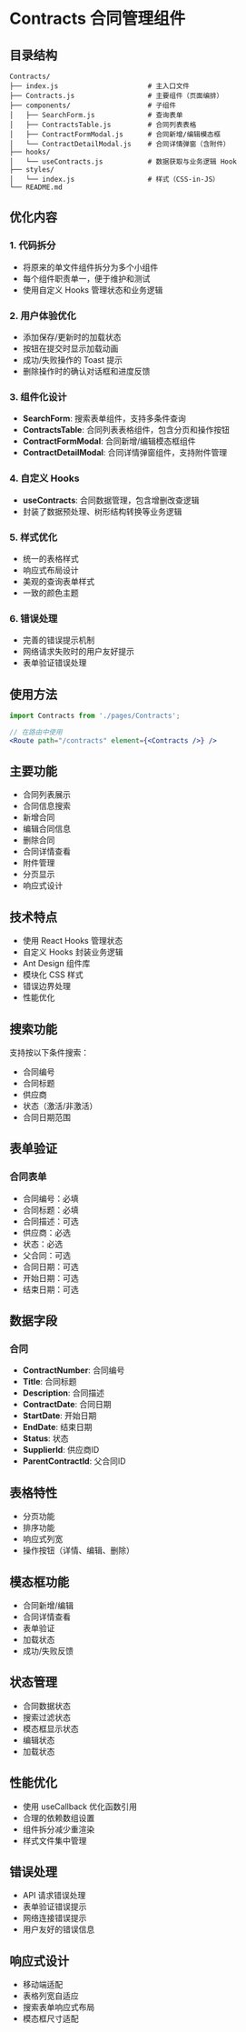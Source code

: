 # Contracts 合同管理组件

## 目录结构

```
Contracts/
├── index.js                      # 主入口文件
├── Contracts.js                  # 主要组件（页面编排）
├── components/                   # 子组件
│   ├── SearchForm.js             # 查询表单
│   ├── ContractsTable.js         # 合同列表表格
│   ├── ContractFormModal.js      # 合同新增/编辑模态框
│   └── ContractDetailModal.js    # 合同详情弹窗（含附件）
├── hooks/
│   └── useContracts.js           # 数据获取与业务逻辑 Hook
├── styles/
│   └── index.js                  # 样式（CSS-in-JS）
└── README.md
```

## 优化内容

### 1. 代码拆分
- 将原来的单文件组件拆分为多个小组件
- 每个组件职责单一，便于维护和测试
- 使用自定义 Hooks 管理状态和业务逻辑

### 2. 用户体验优化
- 添加保存/更新时的加载状态
- 按钮在提交时显示加载动画
- 成功/失败操作的 Toast 提示
- 删除操作时的确认对话框和进度反馈

### 3. 组件化设计
- **SearchForm**: 搜索表单组件，支持多条件查询
- **ContractsTable**: 合同列表表格组件，包含分页和操作按钮
- **ContractFormModal**: 合同新增/编辑模态框组件
- **ContractDetailModal**: 合同详情弹窗组件，支持附件管理

### 4. 自定义 Hooks
- **useContracts**: 合同数据管理，包含增删改查逻辑
- 封装了数据预处理、树形结构转换等业务逻辑

### 5. 样式优化
- 统一的表格样式
- 响应式布局设计
- 美观的查询表单样式
- 一致的颜色主题

### 6. 错误处理
- 完善的错误提示机制
- 网络请求失败时的用户友好提示
- 表单验证错误处理

## 使用方法

```jsx
import Contracts from './pages/Contracts';

// 在路由中使用
<Route path="/contracts" element={<Contracts />} />
```

## 主要功能

- 合同列表展示
- 合同信息搜索
- 新增合同
- 编辑合同信息
- 删除合同
- 合同详情查看
- 附件管理
- 分页显示
- 响应式设计

## 技术特点

- 使用 React Hooks 管理状态
- 自定义 Hooks 封装业务逻辑
- Ant Design 组件库
- 模块化 CSS 样式
- 错误边界处理
- 性能优化

## 搜索功能

支持按以下条件搜索：
- 合同编号
- 合同标题
- 供应商
- 状态（激活/非激活）
- 合同日期范围

## 表单验证

### 合同表单
- 合同编号：必填
- 合同标题：必填
- 合同描述：可选
- 供应商：必选
- 状态：必选
- 父合同：可选
- 合同日期：可选
- 开始日期：可选
- 结束日期：可选

## 数据字段

### 合同
- **ContractNumber**: 合同编号
- **Title**: 合同标题
- **Description**: 合同描述
- **ContractDate**: 合同日期
- **StartDate**: 开始日期
- **EndDate**: 结束日期
- **Status**: 状态
- **SupplierId**: 供应商ID
- **ParentContractId**: 父合同ID

## 表格特性

- 分页功能
- 排序功能
- 响应式列宽
- 操作按钮（详情、编辑、删除）

## 模态框功能

- 合同新增/编辑
- 合同详情查看
- 表单验证
- 加载状态
- 成功/失败反馈

## 状态管理

- 合同数据状态
- 搜索过滤状态
- 模态框显示状态
- 编辑状态
- 加载状态

## 性能优化

- 使用 useCallback 优化函数引用
- 合理的依赖数组设置
- 组件拆分减少重渲染
- 样式文件集中管理

## 错误处理

- API 请求错误处理
- 表单验证错误提示
- 网络连接错误提示
- 用户友好的错误信息

## 响应式设计

- 移动端适配
- 表格列宽自适应
- 搜索表单响应式布局
- 模态框尺寸适配
